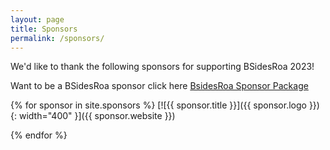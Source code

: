 ```yaml
---
layout: page
title: Sponsors
permalink: /sponsors/
---
```

We'd like to thank the following sponsors for supporting BSidesRoa 2023!

Want to be a BSidesRoa sponsor click here [BsidesRoa Sponsor Package](https://www.dropbox.com/s/n7bsi9yx0h1hvul/BSides%20Sponsorship%20Kit_Roanoke%202023.pdf?dl=0)

{% for sponsor in site.sponsors %}
  [![{{ sponsor.title }}]({{ sponsor.logo }}){: width="400" }]({{ sponsor.website }})

{% endfor %}
